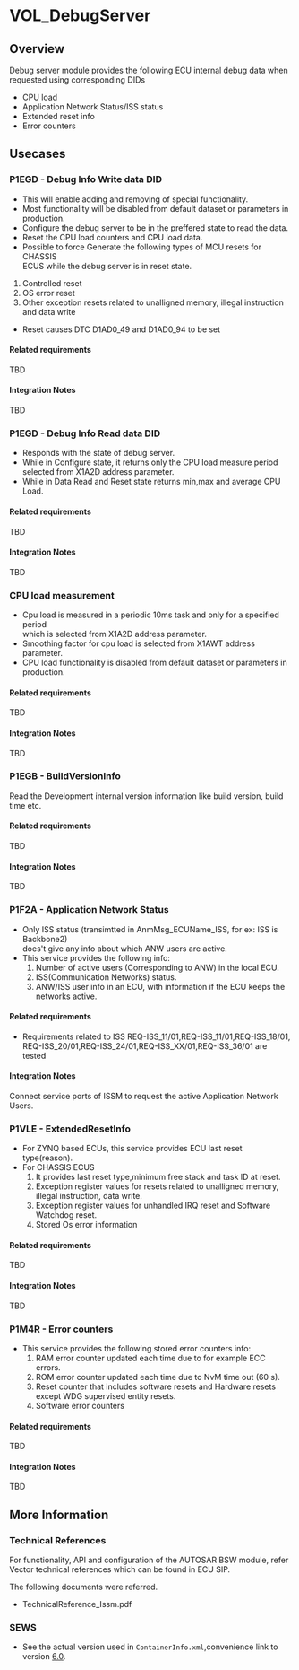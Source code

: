 # VOL_DebugServer

## Overview

Debug server module provides the following ECU internal debug data when requested using corresponding DIDs
   *  CPU load
   *  Application Network Status/ISS status
   *  Extended reset info
   *  Error counters
	
## Usecases

### P1EGD - Debug Info Write data DID

*   This will enable adding and removing of special functionality.
*   Most functionality will be disabled from default dataset or parameters in production.
*   Configure the debug server to be in the preffered state to read the data.
*   Reset the CPU load counters and CPU load data.
*   Possible to force Generate the following types of MCU resets for CHASSIS  
    ECUS while the debug server is in reset state.
   1.  Controlled reset
   2.  OS error reset
   3.  Other exception resets related to unalligned memory, illegal instruction and data write
*   Reset causes DTC D1AD0_49 and D1AD0_94 to be set

#### Related requirements

TBD

#### Integration Notes

TBD

### P1EGD - Debug Info Read data DID

*  Responds with the state of debug server.
*  While in Configure state, it returns only the CPU load measure period  
    selected from X1A2D address parameter.
*  While in Data Read and Reset state returns min,max and average CPU Load.

#### Related requirements

TBD

#### Integration Notes

TBD

### CPU load measurement

*  Cpu load is measured in a periodic 10ms task and only for a specified period  
    which is selected from X1A2D address parameter.
*  Smoothing factor for cpu load is selected from X1AWT address parameter.
*  CPU load functionality is disabled from default dataset or parameters in production.

#### Related requirements

TBD

#### Integration Notes

TBD

### P1EGB - BuildVersionInfo

Read the Development internal version information like build version, build time etc.

#### Related requirements

TBD

#### Integration Notes

TBD

### P1F2A - Application Network Status

*   Only ISS status (transimtted in AnmMsg_ECUName_ISS, for ex: ISS is Backbone2)  
    does't give any info about which ANW users are active.
*   This service provides the following info:
    1.  Number of active users (Corresponding to ANW) in the local ECU.
    2.  ISS(Communication Networks) status. 
    3.  ANW/ISS user info in an ECU, with information if the ECU keeps the networks active.
    
#### Related requirements

*  Requirements related to ISS REQ-ISS_11/01,REQ-ISS_11/01,REQ-ISS_18/01,  
    REQ-ISS_20/01,REQ-ISS_24/01,REQ-ISS_XX/01,REQ-ISS_36/01 are tested

#### Integration Notes

Connect service ports of ISSM to request the active Application Network Users.

### P1VLE - ExtendedResetInfo

*   For ZYNQ based ECUs, this service provides ECU last reset type(reason).
*   For CHASSIS ECUS
    1.  It provides last reset type,minimum free stack and task ID at reset.
    2.  Exception register values for resets related to unalligned memory,  
        illegal instruction, data write.
    3.  Exception register values for unhandled IRQ reset and Software Watchdog reset.
    4.  Stored Os error information
    
#### Related requirements

TBD

#### Integration Notes

TBD

### P1M4R - Error counters

*   This service provides the following stored error counters info:
    1.  RAM error counter updated each time due to for example ECC errors.
    2.  ROM error counter updated each time due to NvM time out (60 s).
    3.  Reset counter that includes software resets and Hardware resets  
        except WDG supervised entity resets.
    4.  Software error counters

#### Related requirements

TBD

#### Integration Notes

TBD

## More Information

### Technical References

  For functionality, API and configuration of the AUTOSAR BSW module, refer  
  Vector technical references which can be found in ECU SIP.
  
  The following documents were referred.
* TechnicalReference_Issm.pdf

### SEWS

* See the actual version used in `ContainerInfo.xml`,convenience link to version [6.0](https://sews.volvo.net/Sews2/ViewData/ViewContainerData.aspx?ContainerId=26026).

